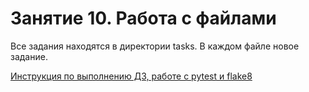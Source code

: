 # Занятие 10. Работа с файлами

Все задания находятся в директории tasks.
В каждом файле новое задание.

[Инструкция по выполнению ДЗ, работе с pytest и flake8](https://github.com/EdiBoba/belhard_hometasks)

